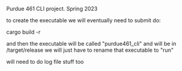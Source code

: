 Purdue 461 CLI project. Spring 2023

to create the executable we will eventually need to submit do:

cargo build -r

and then the executable will be called "purdue461_cli" and will be in /target/release
we will just have to rename that executable to "run"


will need to do log file stuff too